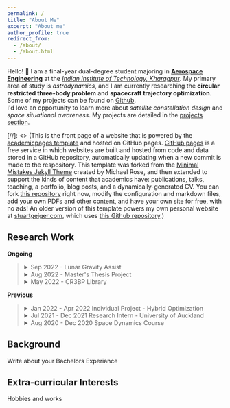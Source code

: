 ```yaml
---
permalink: /
title: "About Me"
excerpt: "About me"
author_profile: true
redirect_from: 
  - /about/
  - /about.html
---
```


Hello! :wave: I am a final-year dual-degree student majoring in [**Aerospace Engineering**](http://www.ae.iitkgp.ac.in/) at the [*Indian Institute of Technology, Kharagpur*](http://www.iitkgp.ac.in/). My primary area of study is *astrodynamics*, and I am currently researching the **circular restricted three-body problem** and **spacecraft trajectory optimization**. Some of my projects can be found on [Github](https://github.com/swtnikita50). <br>
I'd love an opportunity to learn more about *satellite constellation design* and *space situational awareness*. My projects are detailed in the [projects section]().

[//]: <> (This is the front page of a website that is powered by the [academicpages template](https://github.com/academicpages/academicpages.github.io) and hosted on GitHub pages. [GitHub pages](https://pages.github.com) is a free service in which websites are built and hosted from code and data stored in a GitHub repository, automatically updating when a new commit is made to the respository. This template was forked from the [Minimal Mistakes Jekyll Theme](https://mmistakes.github.io/minimal-mistakes/) created by Michael Rose, and then extended to support the kinds of content that academics have: publications, talks, teaching, a portfolio, blog posts, and a dynamically-generated CV. You can fork [this repository](https://github.com/academicpages/academicpages.github.io) right now, modify the configuration and markdown files, add your own PDFs and other content, and have your own site for free, with no ads! An older version of this template powers my own personal website at [stuartgeiger.com](http://stuartgeiger.com), which uses [this Github repository](https://github.com/staeiou/staeiou.github.io).)


Research Work
------

**Ongoing**


> <details>
> <summary>Sep 2022 - Lunar Gravity Assist </summary>
> Prof. Roberto Armellin <br>
> Description:
> <br>
> <br>
> </details>
> <details>
> <summary>Aug 2022 - Master's Thesis Project </summary>
> Prof. Roberto Armellin <br>
> Description:
> <br>
> <br>
> </details>
> <details>
> <summary>May 2022 - CR3BP Library</summary>
> Description:
> <br>
> <br>
> </details>

**Previous**

> <details>
> <summary>Jan 2022 - Apr 2022 Individual Project - Hybrid Optimization</summary>
> Prof. Roberto Armellin <br>
> Description:
> <br>
> <br>
> </details>
> <details>
> <summary>Jul 2021 - Dec 2021 Research Intern - University of Auckland</summary>
> Prof. Roberto Armellin <br>
> Description: <br>
> Contribution: <br>
> Learnings: <br>
> Technologies used: <br>
> Conecpts learned: <br>
> <br>
> </details>
> <details>
> <summary>Aug 2020 - Dec 2020 Space Dynamics Course</summary>
>
> Prof. Manorajan Sinha <br>
> <br>
> This was an introductory astrodynamics course inspired from "Orbital Mechanics for aerospace Engineers: Howard Curtis", covering topics from two body problem to orbit transfers and and a preliminary introduction to circular restrcited three-body problem.
> <br>
> <br>
> </details>

<!--
<section class = 'timeline_area'>
<div class = 'timeline_area_div'>
<b>Aug 2020 - Dec 2020 Space Dynamics Course</b>
<p>Prof. Manoranjan Sinha</p>
<p>This was an introductory astrodynamics course inspired from "Orbital Mechanics for aerospace Engineers: Howard Curtis", covering topics from two body problem to orbit transfers and and a preliminary introduction to circular restrcited three-body problem.</p>
</div>
<div class = 'timeline_area_div'>
<b>Jul 2021 - Dec 2021 Research Intern - University of Auckland</b>
<p>Prof. Roberto Armellin</p>
<p>Description:</p>
<p>Contribution:</p>
<p>Learnings:</p>
<p>Technologies used:</p>
<p>Conecpts learned:</p>
</div>
<div class = 'timeline_area_div'>
<b>Jan 2022 - Apr 2022 Individual Project - Hybrid Optimization</b>
</div>
<div class = 'timeline_area_div'>
<b>May 2022 - Present CR3BP Library</b>
<p>Description:</p>
<p>Contribution:</p>
<p>Learnings:</p>
<p>Technologies used:</p>
<p>Conecpts learned:</p>
</div>
<div class = 'timeline_area_div'>
<b>Aug 2022 - Present Master's Thesis Project</b>
<p>Prof. Manoranjan Sinha</p>
</div>

<div class = 'timeline_area_div'>
<b>Sep 2022 - Present Lunar Gravity Assist</b>
<p>Prof. Manoranjan Sinha</p>
</div>
</section>

<style>
.timeline_area {
    margin: 90px auto;
    width: 660px;
    border-left: 5px solid #ccc;
    padding: 0 20px 0 30px;
}
.timeline_area_div{
  background-Color: #fff;
  padding: 10px 25px;
  font-size: 16px;
  border: 1px solid #ccc;
  line-height: 1.7;
  position: relative;
  height: 40px;
  margin-bottom: 20px;
  transition: height 0.5s;
  -webkit-transition: height 0.5s;
  text-align: left;
  overflow: hidden;
  transition: 1.5s;
}
.timeline_area_div:hover {
  height: 145px;
  background-Color: #f9f9f9;
}
</style>
-->


Background
-----
Write about your Bachelors Experiance


Extra-curricular Interests
-----
Hobbies and works
